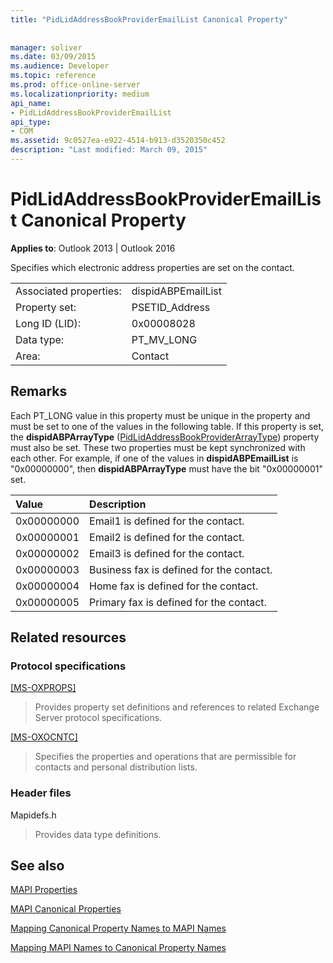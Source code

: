 ```yaml
---
title: "PidLidAddressBookProviderEmailList Canonical Property"
 
 
manager: soliver
ms.date: 03/09/2015
ms.audience: Developer
ms.topic: reference
ms.prod: office-online-server
ms.localizationpriority: medium
api_name:
- PidLidAddressBookProviderEmailList
api_type:
- COM
ms.assetid: 9c0527ea-e922-4514-b913-d3520350c452
description: "Last modified: March 09, 2015"
---
```


# PidLidAddressBookProviderEmailList Canonical Property

  
  
**Applies to**: Outlook 2013 | Outlook 2016 
  
Specifies which electronic address properties are set on the contact. 
  
|||
|:-----|:-----|
|Associated properties:  <br/> |dispidABPEmailList  <br/> |
|Property set:  <br/> |PSETID_Address  <br/> |
|Long ID (LID):  <br/> |0x00008028  <br/> |
|Data type:  <br/> |PT_MV_LONG  <br/> |
|Area:  <br/> |Contact  <br/> |
   
## Remarks

Each PT_LONG value in this property must be unique in the property and must be set to one of the values in the following table. If this property is set, the **dispidABPArrayType** ([PidLidAddressBookProviderArrayType](pidlidaddressbookproviderarraytype-canonical-property.md)) property must also be set. These two properties must be kept synchronized with each other. For example, if one of the values in **dispidABPEmailList** is "0x00000000", then **dispidABPArrayType** must have the bit "0x00000001" set. 
  
|**Value**|**Description**|
|:-----|:-----|
|0x00000000  <br/> |Email1 is defined for the contact. |
|0x00000001  <br/> |Email2 is defined for the contact. |
|0x00000002  <br/> |Email3 is defined for the contact. |
|0x00000003  <br/> |Business fax is defined for the contact. |
|0x00000004  <br/> |Home fax is defined for the contact. |
|0x00000005  <br/> |Primary fax is defined for the contact. |
   
## Related resources

### Protocol specifications

[[MS-OXPROPS]](https://msdn.microsoft.com/library/f6ab1613-aefe-447d-a49c-18217230b148%28Office.15%29.aspx)
  
> Provides property set definitions and references to related Exchange Server protocol specifications.
    
[[MS-OXOCNTC]](https://msdn.microsoft.com/library/9b636532-9150-4836-9635-9c9b756c9ccf%28Office.15%29.aspx)
  
> Specifies the properties and operations that are permissible for contacts and personal distribution lists.
    
### Header files

Mapidefs.h
  
> Provides data type definitions.
    
## See also



[MAPI Properties](mapi-properties.md)
  
[MAPI Canonical Properties](mapi-canonical-properties.md)
  
[Mapping Canonical Property Names to MAPI Names](mapping-canonical-property-names-to-mapi-names.md)
  
[Mapping MAPI Names to Canonical Property Names](mapping-mapi-names-to-canonical-property-names.md)

